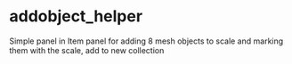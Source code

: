 # addobject_helper
Simple panel in Item panel for adding 8 mesh objects to scale and marking them with the scale, add to new collection
